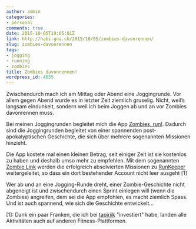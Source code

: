 ```yaml
---
author: admin
categories:
- personal
comments: true
date: 2015-10-05T19:05:01Z
link: http://habi.gna.ch/2015/10/05/zombies-davonrennen/
slug: zombies-davonrennen
tags:
- jogging
- running
- zombies
title: Zombies davonrennen!
wordpress_id: 4055
---
```


Zwischendurch mach ich am Mittag oder Abend eine Joggingrunde. Vor allem gegen Abend wurde es in letzter Zeit ziemlich gruselig. Nicht, weil’s langsam eindunkelt, sondern weil ich beim Joggen ab und an vor Zombies davonrennen muss.

Bei meinen Joggingrunden begleitet mich die App [Zombies, run!](https://zombiesrungame.com). Dadurch sind die Joggingrunden begleitet von einer spannenden post-apokalyptischen Geschichte, die sich über mehrere sogenannten Missionen hinzieht.

Die App kostete mal einen kleinen Betrag, seit einiger Zeit ist sie kostenlos zu haben und deshalb umso mehr zu empfehlen. Mit dem sogenannten [Zombie Link](https://zombiesrungame.com/zombielink/) werden die erfolgreich absolvierten Missionen zu [RunKeeper](https://runkeeper.com/home) weitergeleitet, so dass ein dort bestehender Account nicht leer ausgeht [1]

Wer ab und an eine Jogging-Runde dreht, einer Zombie-Geschichte nicht abgeneigt ist und zwischendurch einen Sprint einlegen will (wenn die Zombies) angreifen, dem sei die App empfohlen, es macht ziemlich Spass. Und ist auch spannend, wie sich die Geschichte entwickelt...

[1]: Dank ein paar Franken, die ich bei [tapiriik](https://tapiriik.com) "investiert" habe, landen alle Aktivitäten auch auf anderen Fitness-Plattformen.
